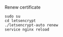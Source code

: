 Renew certificate

    sudo su
    cd letsencrypt
    ./letsencrypt-auto renew
    service nginx reload
